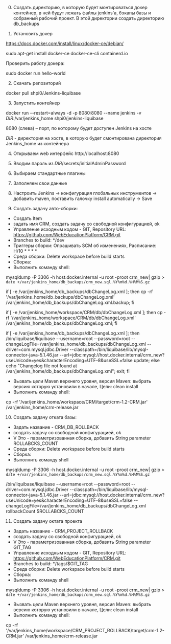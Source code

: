 0. Создать директорию, в которую будет монтироваться докер контейнер, в ней будут лежать файлы jenkins'а, бэкапы базы и собранный рабочий проект.
В этой директории создать директорию db_backups

1.	Установить докер

https://docs.docker.com/install/linux/docker-ce/debian/

sudo apt-get install docker-ce docker-ce-cli containerd.io

Проверить работу докера:

sudo docker run hello-world

2.	Скачать репозиторий

docker pull shpi0/Jenkins-liquibase

3.	Запустить контейнер

docker run --restart=always -d -p 8080:8080 --name jenkins -v _DIR_:/var/jenkins_home shpi0/jenkins-liquibase

8080 (слева) – порт, по которому будет доступен Jenkins на хосте

_DIR_ - директория на хосте, в которую будет смонтирована директория Jenkins_home из контейнера

4.	Открываем web интерфейс http://localhost:8080

5.	Вводим пароль из _DIR_/secrets/initialAdminPassword

6.	Выбираем стандартные плагины

7.	Заполняем свои данные

8.	Настроить Jenkins -> конфигурация глобальных инструментов -> добавить maven, поставить галочку install automatically -> Save

9.	Создать задачу авто-сборки:
* Создать Item
* задать имя CRM, создать задачу со свободной конфигурацией, ok
* Управление исходным кодом - GIT, Repository URL: https://github.com/WebEducationPlatform/CRM.git
* Branches to build: */dev
* Триггеры сборки: Опрашивать SCM об изменениях, Расписание: H/10 * * * *
* Среда сборки: Delete workspace before build starts
* Сборка:
* Выполнить команду shell:

mysqldump -P 3306 -h host.docker.internal -u root -proot crm_new| gzip > `date +/var/jenkins_home/db_backups/crm_new.sql.%Y%m%d.%H%M%S.gz`

if [ -e /var/jenkins_home/db_backups/dbChangeLog.xml ]; then cp -rf '/var/jenkins_home/db_backups/dbChangeLog.xml' /var/jenkins_home/db_backups/dbChangeLog.xml.backup; fi

if [ -e /var/jenkins_home/workspace/CRM/db/dbChangeLog.xml ]; then cp -rf '/var/jenkins_home/workspace/CRM/db/dbChangeLog.xml' /var/jenkins_home/db_backups/dbChangeLog.xml; fi

if [ -e /var/jenkins_home/db_backups/dbChangeLog.xml ]; then /bin/liquibase/liquibase --username=root --password=root --changeLogFile=/var/jenkins_home/db_backups/dbChangeLog.xml --driver=com.mysql.jdbc.Driver --classpath=/bin/liquibase/lib/mysql-connector-java-5.1.46.jar --url=jdbc:mysql://host.docker.internal/crm_new?useUnicode=yes\&characterEncoding=UTF-8\&useSSL=false update; else echo "Changelog file not found at /var/jenkins_home/db_backups/dbChangeLog.xml"; exit; fi

* Вызвать цели Maven верхнего уровня, версия Maven: выбрать версию которую установили в начале, Цели: clean install
* Выполнить команду shell:

cp -rf '/var/jenkins_home/workspace/CRM/target/crm-1.2-CRM.jar' /var/jenkins_home/crm-release.jar

10. Создать задачу отката базы:
* Задать название - CRM_DB_ROLLBACK
* создать задачу со свободной конфигурацией, ok
* V Это - параметризованная сборка, добавить String parameter ROLLABCKS_COUNT
* Среда сборки: Delete workspace before build starts
* Сборка:
* Выполнить команду shell

mysqldump -P 3306 -h host.docker.internal -u root -proot crm_new| gzip > `date +/var/jenkins_home/db_backups/crm_new.sql.%Y%m%d.%H%M%S.gz`

/bin/liquibase/liquibase --username=root --password=root --driver=com.mysql.jdbc.Driver --classpath=/bin/liquibase/lib/mysql-connector-java-5.1.46.jar --url=jdbc:mysql://host.docker.internal/crm_new?useUnicode=yes\&characterEncoding=UTF-8\&useSSL=false --changeLogFile=/var/jenkins_home/db_backups/dbChangeLog.xml rollbackCount $ROLLABCKS_COUNT

11. Создать задачу октата проекта
* Задать название - CRM_PROJECT_ROLLBACK
* создать задачу со свободной конфигурацией, ok
* V Это - параметризованная сборка, добавить String parameter GIT_TAG
* Управление исходным кодом - GIT, Repository URL: https://github.com/WebEducationPlatform/CRM.git
* Branches to build: */tags/$GIT_TAG
* Среда сборки: Delete workspace before build starts
* Сборка:
* Выполнить команду shell

mysqldump -P 3306 -h host.docker.internal -u root -proot crm_new| gzip > `date +/var/jenkins_home/db_backups/crm_new.sql.%Y%m%d.%H%M%S.gz`

* Вызвать цели Maven верхнего уровня, версия Maven: выбрать версию которую установили в начале, Цели: clean install
* Выполнить команду shell:

cp -rf '/var/jenkins_home/workspace/CRM_PROJECT_ROLLBACK/target/crm-1.2-CRM.jar' /var/jenkins_home/crm-release.jar